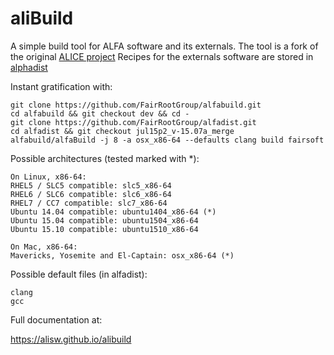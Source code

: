 # aliBuild

A simple build tool for ALFA software and its externals. 
The tool is a fork of the original [ALICE project](https://github.com/alisw/alibuild) 
Recipes for the externals software are stored in
[alphadist](https://github.com/FairRootGroup/alfadist)

Instant gratification with:

    git clone https://github.com/FairRootGroup/alfabuild.git
    cd alfabuild && git checkout dev && cd - 
    git clone https://github.com/FairRootGroup/alfadist.git
    cd alfadist && git checkout jul15p2_v-15.07a_merge
    alfabuild/alfaBuild -j 8 -a osx_x86-64 --defaults clang build fairsoft

Possible architectures (tested marked with *):

    On Linux, x86-64:
    RHEL5 / SLC5 compatible: slc5_x86-64
    RHEL6 / SLC6 compatible: slc6_x86-64
    RHEL7 / CC7 compatible: slc7_x86-64
    Ubuntu 14.04 compatible: ubuntu1404_x86-64 (*)
    Ubuntu 15.04 compatible: ubuntu1504_x86-64
    Ubuntu 15.10 compatible: ubuntu1510_x86-64

    On Mac, x86-64:
    Mavericks, Yosemite and El-Captain: osx_x86-64 (*)

Possible default files (in alfadist):

    clang
    gcc


Full documentation at:

<https://alisw.github.io/alibuild>
